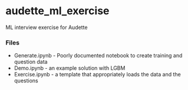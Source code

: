 # audette_ml_exercise
ML interview exercise for Audette

### Files
- Generate.ipynb - Poorly documented notebook to create training and question data
- Demo.ipynb - an example solution with LGBM
- Exercise.ipynb - a template that appropriately loads the data and the questions